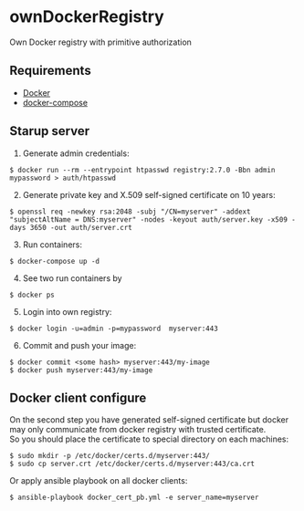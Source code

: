 # ownDockerRegistry
Own Docker registry with primitive authorization

## Requirements
- [Docker](https://docs.docker.com/install/)
- [docker-compose](https://docs.docker.com/compose/install/)

## Starup server
1. Generate admin credentials:
```console
$ docker run --rm --entrypoint htpasswd registry:2.7.0 -Bbn admin mypassword > auth/htpasswd
```
2. Generate private key and X.509 self-signed certificate on 10 years:
```console
$ openssl req -newkey rsa:2048 -subj "/CN=myserver" -addext "subjectAltName = DNS:myserver" -nodes -keyout auth/server.key -x509 -days 3650 -out auth/server.crt
```
3. Run containers:
```console
$ docker-compose up -d
```
4. See two run containers by
```console
$ docker ps
```
5. Login into own registry:
```console
$ docker login -u=admin -p=mypassword  myserver:443
```
6. Commit and push your image:
```console
$ docker commit <some hash> myserver:443/my-image
$ docker push myserver:443/my-image
```

## Docker client configure
On the second step you have generated self-signed certificate but docker may only communicate from docker registry with trusted certificate.  
So you should place the certificate to special directory on each machines:  
```console
$ sudo mkdir -p /etc/docker/certs.d/myserver:443/
$ sudo cp server.crt /etc/docker/certs.d/myserver:443/ca.crt
```
Or apply ansible playbook on all docker clients:
```console
$ ansible-playbook docker_cert_pb.yml -e server_name=myserver
```
